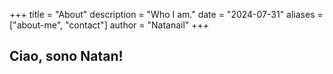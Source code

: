 +++
title = "About"
description = "Who I am."
date = "2024-07-31"
aliases = ["about-me", "contact"]
author = "Natanail"
+++

## Ciao, sono Natan!